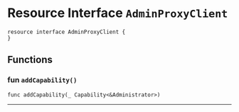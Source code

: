 # Resource Interface `AdminProxyClient`

```cadence
resource interface AdminProxyClient {
}
```

## Functions

### fun `addCapability()`

```cadence
func addCapability(_ Capability<&Administrator>)
```

---
